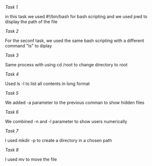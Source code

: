 *Task 1*

in this task we used #!/bin/bash for bash scripting and we used pwd to display the path of the file

*Task 2*

For the seconf task, we used the same bash scripting with a different command "ls" to diplay

*Task 3*

Same process with using cd /root to change directory to root

*Task 4*

Used ls -l to list all contents in long format

*Task 5*

We added -a parameter to the previous comman to show hidden files

*Task 6*

We combined -n and -l parameter to show users numerically

*Task 7*

I used mkdir -p to create a directory in a chosen path

*Task 8*

I used mv to move the file  
